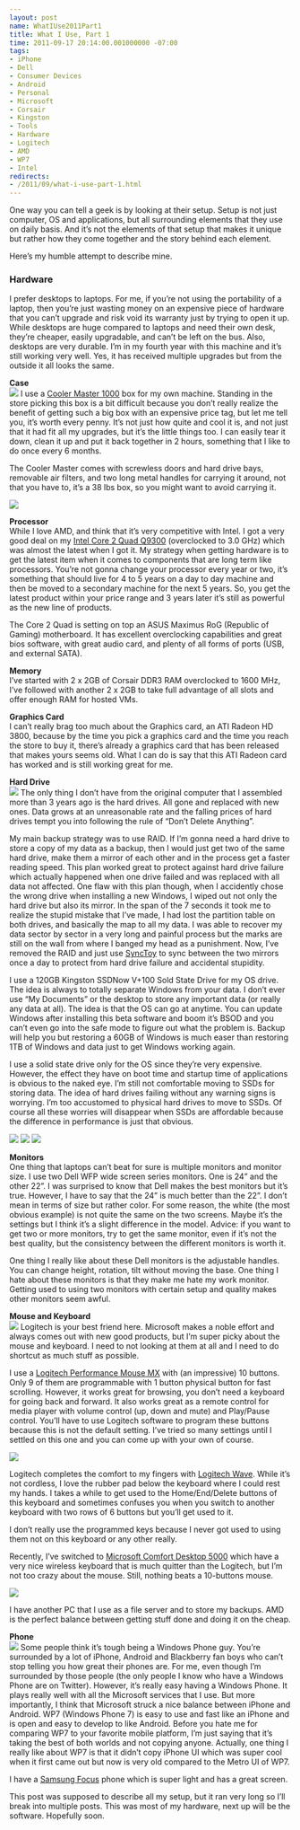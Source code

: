 ```yaml
---
layout: post
name: WhatIUse2011Part1
title: What I Use, Part 1
time: 2011-09-17 20:14:00.001000000 -07:00
tags:
- iPhone
- Dell
- Consumer Devices
- Android
- Personal
- Microsoft
- Corsair
- Kingston
- Tools
- Hardware
- Logitech
- AMD
- WP7
- Intel
redirects:
- /2011/09/what-i-use-part-1.html
---
```

One way you can tell a geek is by looking at their setup. Setup is not just computer, OS and applications, but all surrounding elements that they use on daily basis. And it’s not the elements of that setup that makes it unique but rather how they come together and the story behind each element.

Here’s my humble attempt to describe mine.

### Hardware

I prefer desktops to laptops. For me, if you’re not using the portability of a laptop, then you’re just wasting money on an expensive piece of hardware that you can’t upgrade and risk void its warranty just by trying to open it up. While desktops are huge compared to laptops and need their own desk, they’re cheaper, easily upgradable, and can’t be left on the bus. Also, desktops are very durable. I’m in my fourth year with this machine and it’s still working very well. Yes, it has received multiple upgrades but from the outside it all looks the same.

**Case**  
<img class="imageOnRight" src="{{ site.imagesFolder }}{{ page.name }}/MasterCooler03.jpg">
I use a [Cooler Master 1000](http://www.coolermaster-usa.com/product.php?category_id=18&amp;product_id=2700) box for my own machine. Standing in the store picking this box is a bit difficult because you don’t really realize the benefit of getting such a big box with an expensive price tag, but let me tell you, it’s worth every penny. It’s not just how quite and cool it is, and not just that it had fit all my upgrades, but it’s the little things too. I can easily tear it down, clean it up and put it back together in 2 hours, something that I like to do once every 6 months.

The Cooler Master comes with screwless doors and hard drive bays, removable air filters, and two long metal handles for carrying it around, not that you have to, it’s a 38 lbs box, so you might want to avoid carrying it.

<img class="imageOnRight" src="{{ site.imagesFolder }}{{ page.name }}/MasterCooler01.jpg">

**Processor**  
While I love AMD, and think that it’s very competitive with Intel. I got a very good deal on my [Intel Core 2 Quad Q9300](http://ark.intel.com/products/33922/Intel-Core2-Quad-Processor-Q9300-%286M-Cache-2_50-GHz-1333-MHz-FSB%29) (overclocked to 3.0 GHz) which was almost the latest when I got it. My strategy when getting hardware is to get the latest item when it comes to components that are long term like processors. You’re not gonna change your processor every year or two, it’s something that should live for 4 to 5 years on a day to day machine and then be moved to a secondary machine for the next 5 years. So, you get the latest product within your price range and 3 years later it’s still as powerful as the new line of products.

The Core 2 Quad is setting on top an ASUS Maximus RoG (Republic of Gaming) motherboard. It has excellent overclocking capabilities and great bios software, with great audio card, and plenty of all forms of ports (USB, and external SATA).

**Memory**  
I’ve started with 2 x 2GB of Corsair DDR3 RAM overclocked to 1600 MHz, I’ve followed with another 2 x 2GB to take full advantage of all slots and offer enough RAM for hosted VMs.

**Graphics Card**  
I can’t really brag too much about the Graphics card, an ATI Radeon HD 3800, because by the time you pick a graphics card and the time you reach the store to buy it, there’s already a graphics card that has been released that makes yours seems old. What I can do is say that this ATI Radeon card has worked and is still working great for me.

**Hard Drive**  
<img class="imageOnRight" src="{{ site.imagesFolder }}{{ page.name }}/KingstonSSD02.jpg">
The only thing I don’t have from the original computer that I assembled more than 3 years ago is the hard drives. All gone and replaced with new ones. Data grows at an unreasonable rate and the falling prices of hard drives tempt you into following the rule of “Don’t Delete Anything”.

My main backup strategy was to use RAID. If I’m gonna need a hard drive to store a copy of my data as a backup, then I would just get two of the same hard drive, make them a mirror of each other and in the process get a faster reading speed. This plan worked great to protect against hard drive failure which actually happened when one drive failed and was replaced with all data not affected. One flaw with this plan though, when I accidently chose the wrong drive when installing a new Windows, I wiped out not only the hard drive but also its mirror. In the span of the 7 seconds it took me to realize the stupid mistake that I’ve made, I had lost the partition table on both drives, and basically the map to all my data. I was able to recover my data sector by sector in a very long and painful process but the marks are still on the wall from where I banged my head as a punishment. Now, I’ve removed the RAID and just use [SyncToy](http://www.microsoft.com/download/en/details.aspx?id=15155) to sync between the two mirrors once a day to protect from hard drive failure and accidental stupidity.

I use a 120GB Kingston SSDNow V+100 Sold State Drive for my OS drive. The idea is always to totally separate Windows from your data. I don’t ever use “My Documents” or the desktop to store any important data (or really any data at all). The idea is that the OS can go at anytime. You can update Windows after installing this beta software and boom it’s BSOD and you can’t even go into the safe mode to figure out what the problem is. Backup will help you but restoring a 60GB of Windows is much easer than restoring 1TB of Windows and data just to get Windows working again.

I use a solid state drive only for the OS since they’re very expensive. However, the effect they have on boot time and startup time of applications is obvious to the naked eye. I’m still not comfortable moving to SSDs for storing data. The idea of hard drives failing without any warning signs is worrying. I’m too accustomed to physical hard drives to move to SSDs. Of course all these worries will disappear when SSDs are affordable because the difference in performance is just that obvious.

<img class="imageOnRight" src="{{ site.imagesFolder }}{{ page.name }}/DellMonitor01.jpg">
<img class="imageOnRight" src="{{ site.imagesFolder }}{{ page.name }}/DellMonitor02.jpg">
<img class="imageOnRight" src="{{ site.imagesFolder }}{{ page.name }}/DellMonitor03.jpg">

**Monitors**  
One thing that laptops can’t beat for sure is multiple monitors and monitor size. I use two Dell WFP wide screen series monitors. One is 24” and the other 22”. I was surprised to know that Dell makes the best monitors but it’s true. However, I have to say that the 24” is much better than the 22”. I don’t mean in terms of size but rather color. For some reason, the white (the most obvious example) is not quite the same on the two screens. Maybe it’s the settings but I think it’s a slight difference in the model. Advice: if you want to get two or more monitors, try to get the same monitor, even if it’s not the best quality, but the consistency between the different monitors is worth it.

One thing I really like about these Dell monitors is the adjustable handles. You can change height, rotation, tilt without moving the base. One thing I hate about these monitors is that they make me hate my work monitor. Getting used to using two monitors with certain setup and quality makes other monitors seem awful.

**Mouse and Keyboard**  
<img class="imageInCenter" src="{{ site.imagesFolder }}{{ page.name }}/LogitechPerformanceMouseMX01.jpg">
Logitech is your best friend here. Microsoft makes a noble effort and always comes out with new good products, but I’m super picky about the mouse and keyboard. I need to not looking at them at all and I need to do shortcut as much stuff as possible.

I use a [Logitech Performance Mouse MX](http://www.logitech.com/en-us/mice-pointers/mice/devices/5845) with (an impressive) 10 buttons. Only 9 of them are programmable with 1 button physical button for fast scrolling. However, it works great for browsing, you don’t need a keyboard for going back and forward. It also works great as a remote control for media player with volume control (up, down and mute) and Play/Pause control. You’ll have to use Logitech software to program these buttons because this is not the default setting. I’ve tried so many settings until I settled on this one and you can come up with your own of course.

<img class="imageInCenter" src="{{ site.imagesFolder }}{{ page.name }}/LogitechWave01.jpg">

Logitech completes the comfort to my fingers with [Logitech Wave](http://www.logitech.com/en-us/keyboards/keyboard/devices/5994). While it’s not cordless, I love the rubber pad below the keyboard where I could rest my hands. I takes a while to get used to the Home/End/Delete buttons of this keyboard and sometimes confuses you when you switch to another keyboard with two rows of 6 buttons but you’ll get used to it.

I don’t really use the programmed keys because I never got used to using them not on this keyboard or any other really.

Recently, I’ve switched to [Microsoft Comfort Desktop 5000](http://www.microsoft.com/hardware/en-us/p/wireless-comfort-desktop-5000/CSD-00001) which have a very nice wireless keyboard that is much quitter than the Logitech, but I’m not too crazy about the mouse. Still, nothing beats a 10-buttons mouse.

<img class="imageInCenter" src="{{ site.imagesFolder }}{{ page.name }}/MicrosoftComfortDesktop01.jpg">

I have another PC that I use as a file server and to store my backups. AMD is the perfect balance between getting stuff done and doing it on the cheap.

**Phone**  
<img class="imageOnRight" src="{{ site.imagesFolder }}{{ page.name }}/SamsungFocus01.jpg">
Some people think it’s tough being a Windows Phone guy. You’re surrounded by a lot of iPhone, Android and Blackberry fan boys who can’t stop telling you how great their phones are. For me, even though I’m surrounded by those people (the only people I know who have a Windows Phone are on Twitter). However, it’s really easy having a Windows Phone. It plays really well with all the Microsoft services that I use. But more importantly, I think that Microsoft struck a nice balance between iPhone and Android. WP7 (Windows Phone 7) is easy to use and fast like an iPhone and is open and easy to develop to like Android. Before you hate me for comparing WP7 to your favorite mobile platform, I’m just saying that it’s taking the best of both worlds and not copying anyone. Actually, one thing I really like about WP7 is that it didn’t copy iPhone UI which was super cool when it first came out but now is very old compared to the Metro UI of WP7.

I have a [Samsung Focus](http://www.samsung.com/us/mobile/cell-phones/SGH-I917ZKAATT) phone which is super light and has a great screen.

This post was supposed to describe all my setup, but it ran very long so I’ll break into multiple posts. This was most of my hardware, next up will be the software. Hopefully soon.
